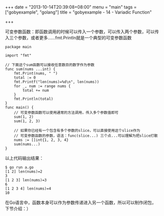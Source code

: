 +++
date = "2013-10-14T20:39:08+08:00"
menu = "main"
tags = ["gobyexample", "golang"]
title = "gobyexample - 14 - Variadic Function"

+++

可变参数函数：即函数调用的时候可以传入一个参数，可以传入两个参数，可以传入三个参数，或者更多……fmt.Println就是一个典型的可变参数函数

	package main

	import "fmt"

	// 下面这个sum函数可以接收任意数目的数字作为参数
	func sum(nums ...int) {
		fmt.Print(nums, " ")
		total := 0
		fmt.Printf("len(nums)=%d\n", len(nums))
		for _, num := range nums {
			total += num
		}
		fmt.Println(total)
	}
	func main() {
		// 可变参数函数可以使用通常的方法调用，传入多个参数值即可
		sum(1, 2)
		sum(1, 2, 3)

		// 如果你已经有一个包含有多个参数的slice，可以直接使用这个slice作为
		// 可变参数函数的参数，语法：func(slice...) 三个点...可以理解为把slice打散
		nums := []int{1, 2, 3, 4}
		sum(nums...)
	}

以上代码输出结果：

	$ go run a.go
	[1 2] len(nums)=2
	3
	[1 2 3] len(nums)=3
	6
	[1 2 3 4] len(nums)=4
	10

在Go语言中，函数本身可以作为参数传递进入另一个函数，所以可以制作闭包，下节介绍：）

